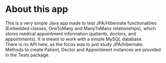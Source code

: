 # About this app
This is a very simple Java app made to test JPA/Hibernate functionalities (Embedded classes, OneToMany and ManyToMany relationships), which stores medical appointment information (patients, doctors, and appointments). It is meant to work with a simple MySQL database.  
There is no API here, as the focus was to just study JPA/hibernate.  
Methods to create Patient, Doctor and Appointment instances are provided in the Tests package.
